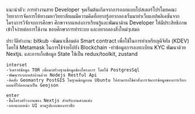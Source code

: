 แนะนำตัว:
การทำงานสาย Developer จุดเริ่มต้นเกิดจากการออกแบบโปสเตอร์โปรโมทคณะวิทยาการจัดการให้ทางมหาวิทยาลัยผมมีความคิดที่อยากรู้อยากลองเริ่มมาทำเว็บแอปพลิเคชันจากโครงการวิจัยจบการศึกษา ศึกษาจากแหล่งการเรียนรู้และพัฒนาด้าน Developer ให้มีประสิทธิภาพเข้าใจง่ายต่อการใช้งาน ชอบศึกษาการทำระบบ และอยากลองสิ่งใหม่ๆเสมอ

ประวัติทำงาน:
    bitkub
    -พัฒนาเชื่อมต่อ Smart contract เพื่อใช้ในการทำเหรียญดิจิทัล (KDEV) โดยใช้ Metamask ในการใช้จ่ายไปยัง Blockchain
    -ทำข้อมูลการลงทะเบียน KYC พัฒนาด้วย Nextjs. และการเก็บข้อมูล State ใช้เป็น redux/toolkit, zustand

    interset
    -วิเคราห์ข้อมูล TOR เพื่อมาสร้างฐานข้อมูลข้องโครงการ โดยใช้ PostgresSql
    -พัฒนาระบบหลังบ้านด้วย Nodejs Restful Api
    -ติดตั้ง Geomantry PostGIS ในฐานข้อมูลบน Ubuntu ให้สามารถใช้คำสั่งการจัดการข้อมูลของการเรียกแผนที่ให้ออกมาเป็น Geojson

    enter
    -ขึ้นโครงสร้างงานของ Nextjs สำหรับงานศาลแพ่ง
    -ออกแบบหน้า UI ตามรูปแบบของกราฟิก

    